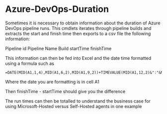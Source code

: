 # Azure-DevOps-Duration

Sometimes it is necessary to obtain information about the duration of Azure DevOps pipeline runs.  This cmdlets iterates through pipeline builds and extracts the start and finish time then exports to a csv file the following information:

Pipeline id
Pipeline Name
Build
startTime
finishTime

This information can then be fed into Excel and the date time formatted using a formula such as 

```
=DATE(MID(A1,1,4),MID(A1,6,2),MID(A1,9,2))+TIMEVALUE(MID(A1,12,2)&":"&MID(A1,15,2)&":"&MID(A1,18,6))
```

Where the date you are formatting is in cell A1

Then finishTime - startTime should give you the difference

The run times can then be totalled to understand the business case for using Microsoft-Hosted versus Self-Hosted agents in one example
